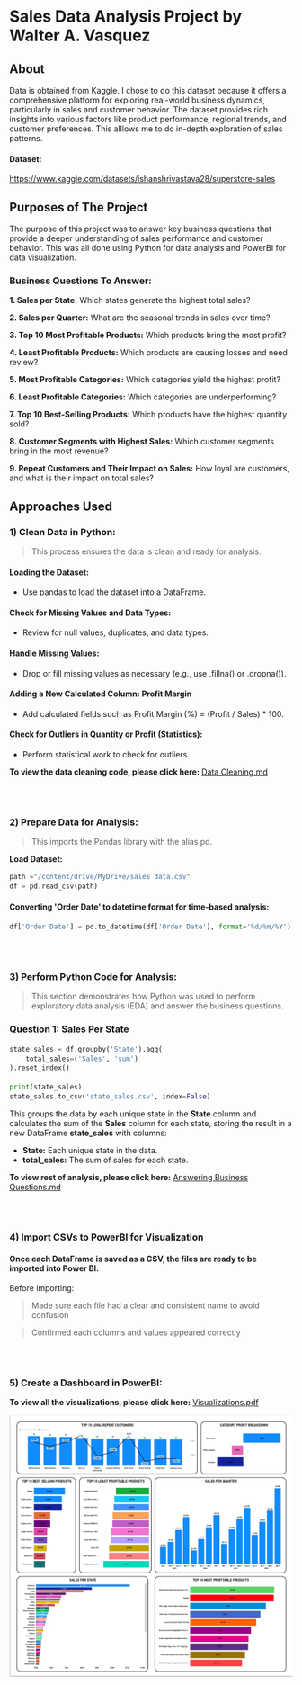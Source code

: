 # Sales Data Analysis Project by Walter A. Vasquez

## About

Data is obtained from Kaggle. I chose to do this dataset because it offers a comprehensive platform for exploring real-world business dynamics, particularly in sales and customer behavior. The dataset provides rich insights into various factors like product performance, regional trends, and customer preferences. This alllows me to do in-depth exploration of sales patterns.


#### Dataset:
https://www.kaggle.com/datasets/ishanshrivastava28/superstore-sales

## Purposes of The Project

The purpose of this project was to answer key business questions that provide a deeper understanding of sales performance and customer behavior. This was all done using Python for data analysis and PowerBI for data visualization.


### Business Questions To Answer:

**1.	Sales per State:** Which states generate the highest total sales?

**2.	Sales per Quarter:** What are the seasonal trends in sales over time?

**3.	Top 10 Most Profitable Products:** Which products bring the most profit?

**4.	Least Profitable Products:** Which products are causing losses and need review?

**5.	Most Profitable Categories:** Which categories yield the highest profit?

**6.	Least Profitable Categories:** Which categories are underperforming?

**7.	Top 10 Best-Selling Products:** Which products have the highest quantity sold?

**8.	Customer Segments with Highest Sales:** Which customer segments bring in the most revenue?

**9.	Repeat Customers and Their Impact on Sales:** How loyal are customers, and what is their impact on total sales?

## Approaches Used

### 1) Clean Data in Python:
> This process ensures the data is clean and ready for analysis.

#### Loading the Dataset:
  -	Use pandas to load the dataset into a DataFrame.
  

#### Check for Missing Values and Data Types:
  -	Review for null values, duplicates, and data types.

#### Handle Missing Values:
  -	Drop or fill missing values as necessary (e.g., use .fillna() or .dropna()).

#### Adding a New Calculated Column: Profit Margin
-	Add calculated fields such as Profit Margin (%) = (Profit / Sales) * 100.

#### Check for Outliers in Quantity or Profit (Statistics): 
- Perform statistical work to check for outliers.



**To view the data cleaning code, please click here:**
[Data Cleaning.md](https://github.com/waltervas10/Superstore-Sales-Project/blob/53a41edf949ff98f1b465505619ce16c84252134/Data%20Cleaning.md)

  <br><br>

### 2) Prepare Data for Analysis:
> This imports the Pandas library with the alias pd.

**Load Dataset:** 
 ```python
path ="/content/drive/MyDrive/sales data.csv"
df = pd.read_csv(path)
```

#### Converting 'Order Date' to datetime format for time-based analysis:
```python
df['Order Date'] = pd.to_datetime(df['Order Date'], format='%d/%m/%Y')
 ```

<br><br>

### 3) Perform Python Code for Analysis:
> This section demonstrates how Python was used to perform exploratory data analysis (EDA) and answer the business questions.

###  Question 1: Sales Per State 

```python
state_sales = df.groupby('State').agg(
    total_sales=('Sales', 'sum')
).reset_index()

print(state_sales)
state_sales.to_csv('state_sales.csv', index=False)  
```
This groups the data by each unique state in the **State** column and calculates the sum of the **Sales** column for each state, storing the result in a new DataFrame **state_sales** with columns:

- **State:** Each unique state in the data.
- **total_sales:** The sum of sales for each state.

 **To view rest of analysis, please click here:** [Answering Business Questions.md](https://github.com/waltervas10/Superstore-Sales-Project/blob/60d463e42d01ccd0d69593a3ae5929a42851487a/Answering%20Business%20Questions.md) 

<br><br>


### 4) Import CSVs to PowerBI for Visualization

#### Once each DataFrame is saved as a CSV, the files are ready to be imported into Power BI.

Before importing:
> Made sure each file had a clear and consistent name to avoid confusion

>  Confirmed each columns and values appeared correctly

<br><br>


### 5) Create a Dashboard in PowerBI:

**To view all the visualizations, please click here:** [Visualizations.pdf](https://github.com/waltervas10/Superstore-Sales-Project/blob/008127249cb6bb763b1f83860d335b19d2b0310f/Visualizations.pdf)



![SuperStore Sales Dashboard](https://github.com/waltervas10/Superstore-Sales-Project/blob/main/Dashboard.jpeg?raw=true
)

































